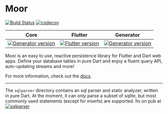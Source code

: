 # Moor
[![Build Status](https://api.cirrus-ci.com/github/simolus3/moor.svg)](https://cirrus-ci.com/github/simolus3/moor)
[![codecov](https://codecov.io/gh/simolus3/moor/branch/master/graph/badge.svg)](https://codecov.io/gh/simolus3/moor)


| Core          | Flutter           | Generator  |
|:-------------:|:-------------:|:-----:|
| [![Generator version](https://img.shields.io/pub/v/moor.svg)](https://pub.dev/packages/moor) | [![Flutter version](https://img.shields.io/pub/v/moor_flutter.svg)](https://pub.dev/packages/moor_flutter) | [![Generator version](https://img.shields.io/pub/v/moor_generator.svg)](https://pub.dev/packages/moor_generator) |

Moor is an easy to use, reactive persistence library for Flutter and Dart web apps.
Define your database tables in pure Dart and  enjoy a fluent query API, auto-updating
streams and more!

For more information, check out the [docs](https://moor.simonbinder.eu/).

-----

The `sqlparser` directory contains an sql parser and static analyzer, written in pure Dart.
At the moment, it can only parse a subset of sqlite, but most commonly used statements
(except for inserts) are supported. Its on pub at 
[![sqlparser](https://img.shields.io/pub/v/sqlparser.svg)](https://pub.dev/packages/sqlparser)